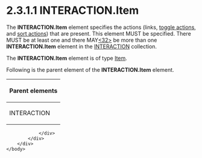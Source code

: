 <html dir="LTR" xmlns:mshelp="http://msdn.microsoft.com/mshelp" xmlns:ddue="http://ddue.schemas.microsoft.com/authoring/2003/5" xmlns:xlink="http://www.w3.org/1999/xlink" xmlns:tool="http://www.microsoft.com/tooltip">
    <head>
        <meta http-equiv="Content-Type" content="text/html; CHARSET=utf-8"></meta>
        <meta name="save" content="history"></meta>
        <title>2.3.1.1 INTERACTION.Item</title>
        <xml>
            <mshelp:toctitle title="2.3.1.1 INTERACTION.Item"></mshelp:toctitle>
            <mshelp:rltitle title="[MS-RGDI]: INTERACTION.Item"></mshelp:rltitle>
            <mshelp:keyword index="A" term="9df6bcb8-6f2f-404d-a931-09012623447d"></mshelp:keyword>
            <mshelp:attr name="DCSext.ContentType" value="open specification"></mshelp:attr>
            <mshelp:attr name="AssetID" value="9df6bcb8-6f2f-404d-a931-09012623447d"></mshelp:attr>
            <mshelp:attr name="TopicType" value="kbRef"></mshelp:attr>
            <mshelp:attr name="DCSext.Title" value="[MS-RGDI]: INTERACTION.Item" />
        </xml>
    </head>
    <body>
        <div id="header">
            <h1 class="heading">2.3.1.1 INTERACTION.Item</h1>
        </div>
        <div id="mainSection">
            <div id="mainBody">
                <div id="allHistory" class="saveHistory"></div>
                <div id="sectionSection0" class="section" name="collapseableSection">
                    

<p>The <b>INTERACTION.Item</b> element specifies the actions
(links, <a href="557e6223-9107-4be3-9f7c-b83beb5d16fc.html#gt_03b3e6e0-2f9b-45fa-bc4a-cef25c2aed55">toggle actions</a>,
and <a href="557e6223-9107-4be3-9f7c-b83beb5d16fc.html#gt_a400d961-e921-4db6-b837-b56cd46b351b">sort actions</a>) that
are present. This element MUST be specified. There MUST be at least one and
there MAY<a id="Appendix_A_Target_32"></a><a href="5f16d945-e8a0-4cc3-9547-1c8f3e568219.html#Appendix_A_32" aria-label="Product behavior note 32">&lt;32&gt;</a> be more than one <b>INTERACTION.Item</b>
element in the <a href="7c2fb78c-9a51-4c6b-b194-e78663ca61b7.html">INTERACTION</a>
collection.</p>

<p>The <b>INTERACTION.Item</b> element is of type <a href="70b141bd-23dd-432d-8849-d7f35dfcfff4.html">Item</a>.</p>

<p>Following is the parent element of the <b>INTERACTION.Item</b>
element.</p>

<table>
 <thead>
  <tr>
   <th>
   <p>Parent elements</p>
   </th>
  </tr>
 </thead>
 <tr>
  <td>
  <p>INTERACTION</p>
  </td>
 </tr>
</table>

<p> </p>


                </div>
            </div>
        </div>
    </body>
</html>